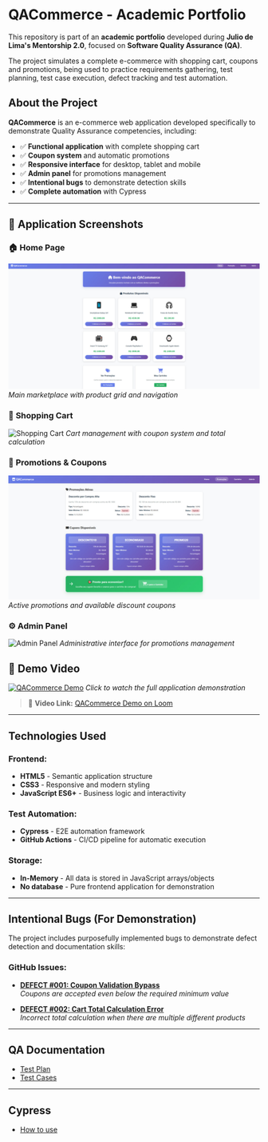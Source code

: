 # QACommerce - Academic Portfolio

This repository is part of an **academic portfolio** developed during **Julio de Lima's Mentorship 2.0**, focused on **Software Quality Assurance (QA)**.  

The project simulates a complete e-commerce with shopping cart, coupons and promotions, being used to practice requirements gathering, test planning, test case execution, defect tracking and test automation.

## **About the Project**

**QACommerce** is an e-commerce web application developed specifically to demonstrate Quality Assurance competencies, including:

- ✅ **Functional application** with complete shopping cart
- ✅ **Coupon system** and automatic promotions  
- ✅ **Responsive interface** for desktop, tablet and mobile
- ✅ **Admin panel** for promotions management
- ✅ **Intentional bugs** to demonstrate detection skills
- ✅ **Complete automation** with Cypress

---

## 📸 **Application Screenshots**

### 🏠 **Home Page**
![QACommerce Home Page](docs/images/home-page.png)
*Main marketplace with product grid and navigation*

### 🛒 **Shopping Cart**  
![Shopping Cart](docs/images/shopping-cart.png)
*Cart management with coupon system and total calculation*

### 🎯 **Promotions & Coupons**
![Promotions Page](docs/images/promotions-page.png)
*Active promotions and available discount coupons*

### ⚙️ **Admin Panel**
![Admin Panel](docs/images/admin-panel.png)
*Administrative interface for promotions management*

## 🎥 **Demo Video**

[![QACommerce Demo](docs/images/video-thumbnail.png)](https://www.loom.com/share/659354bf544e48b9a5ad612884d7b52b?sid=e6d244e5-6786-41a1-b976-3589a2182ff0)
*Click to watch the full application demonstration*

> 🔗 **Video Link:** [QACommerce Demo on Loom](https://www.loom.com/share/659354bf544e48b9a5ad612884d7b52b?sid=e6d244e5-6786-41a1-b976-3589a2182ff0)

---

## **Technologies Used**

### **Frontend:**
- **HTML5** - Semantic application structure
- **CSS3** - Responsive and modern styling
- **JavaScript ES6+** - Business logic and interactivity

### **Test Automation:**
- **Cypress** - E2E automation framework
- **GitHub Actions** - CI/CD pipeline for automatic execution

### **Storage:**
- **In-Memory** - All data is stored in JavaScript arrays/objects
- **No database** - Pure frontend application for demonstration

---

## **Intentional Bugs (For Demonstration)**

The project includes purposefully implemented bugs to demonstrate defect detection and documentation skills:

### **GitHub Issues:**
- **[DEFECT #001: Coupon Validation Bypass](https://github.com/camilagomo/camila-portifolio/issues/3)**  
  *Coupons are accepted even below the required minimum value*

- **[DEFECT #002: Cart Total Calculation Error](https://github.com/camilagomo/camila-portifolio/issues/4)**  
  *Incorrect total calculation when there are multiple different products*

---

## **QA Documentation**
- [Test Plan](https://github.com/camilagomo/camila-portifolio/wiki/Test%E2%80%90plan:-Shopping-Cart-&-Promotions-Requirements)
- [Test Cases](https://github.com/camilagomo/camila-portifolio/wiki/Test-Cases)

---

## **Cypress**
- [How to use](cypress/README.md)

